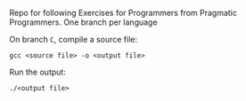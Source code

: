 Repo for following Exercises for Programmers from Pragmatic Programmers.
One branch per language

On branch `C`, compile a source file:
```
gcc <source file> -o <output file>
```

Run the output:
```
./<output file>
```
